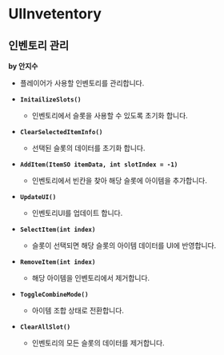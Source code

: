 # UIInvetentory
## 인벤토리 관리
**by 안지수**

- 플레이어가 사용할 인벤토리를 관리합니다.

- **``InitailizeSlots()``**
  - 인벤토리에서 슬롯을 사용할 수 있도록 초기화 합니다.
 
- **``ClearSelectedItemInfo()``**
  - 선택된 슬롯의 데이터를 초기화 합니다.
 
- **``AddItem(ItemSO itemData, int slotIndex = -1)``**
  - 인벤토리에서 빈칸을 찾아 해당 슬롯에 아이템을 추가합니다.
 
- **``UpdateUI()``**
  - 인벤토리UI를 업데이트 합니다.
 
- **``SelectItem(int index)``**
  - 슬롯이 선택되면 해당 슬롯의 아이템 데이터를 UI에 반영합니다.
 
- **``RemoveItem(int index)``**
  - 해당 아이템을 인벤토리에서 제거합니다.
 
- **``ToggleCombineMode()``**
  - 아이템 조합 상태로 전환합니다.
 
- **``ClearAllSlot()``**
  - 인벤토리의 모든 슬롯의 데이터를 제거합니다.
